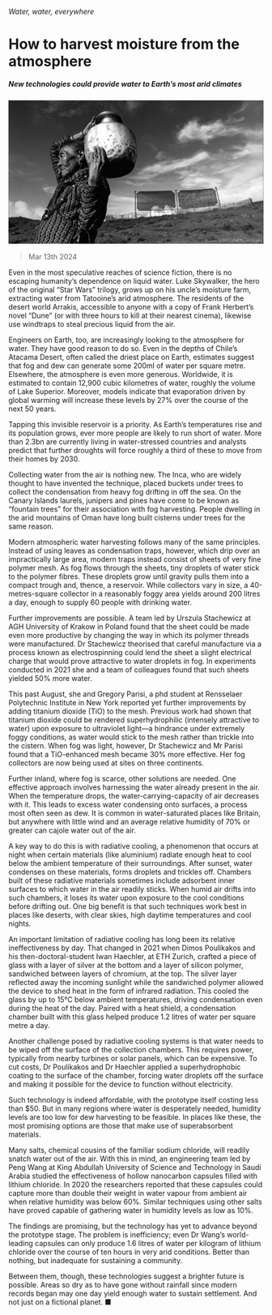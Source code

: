 ###### Water, water, everywhere

# How to harvest moisture from the atmosphere 

##### New technologies could provide water to Earth’s most arid climates 

![image](images/20240316_STP001.jpg) 

> Mar 13th 2024 

Even in the most speculative reaches of science fiction, there is no escaping humanity’s dependence on liquid water. Luke Skywalker, the hero of the original “Star Wars” trilogy, grows up on his uncle’s moisture farm, extracting water from Tatooine’s arid atmosphere. The residents of the desert world Arrakis, accessible to anyone with a copy of Frank Herbert’s novel “Dune” (or with three hours to kill at their nearest cinema), likewise use windtraps to steal precious liquid from the air.

Engineers on Earth, too, are increasingly looking to the atmosphere for water. They have good reason to do so. Even in the depths of Chile’s Atacama Desert, often called the driest place on Earth, estimates suggest that fog and dew can generate some 200ml of water per square metre. Elsewhere, the atmosphere is even more generous. Worldwide, it is estimated to contain 12,900 cubic kilometres of water, roughly the volume of Lake Superior. Moreover, models indicate that evaporation driven by global warming will increase these levels by 27% over the course of the next 50 years. 

Tapping this invisible reservoir is a priority. As Earth’s temperatures rise and its population grows, ever more people are likely to run short of water. More than 2.3bn are currently living in water-stressed countries and analysts predict that further droughts will force roughly a third of these to move from their homes by 2030. 

Collecting water from the air is nothing new. The Inca, who are widely thought to have invented the technique, placed buckets under trees to collect the condensation from heavy fog drifting in off the sea. On the Canary Islands laurels, junipers and pines have come to be known as “fountain trees” for their association with fog harvesting. People dwelling in the arid mountains of Oman have long built cisterns under trees for the same reason. 

Modern atmospheric water harvesting follows many of the same principles. Instead of using leaves as condensation traps, however, which drip over an impractically large area, modern traps instead consist of sheets of very fine polymer mesh. As fog flows through the sheets, tiny droplets of water stick to the polymer fibres. These droplets grow until gravity pulls them into a compact trough and, thence, a reservoir. While collectors vary in size, a 40-metres-square collector in a reasonably foggy area yields around 200 litres a day, enough to supply 60 people with drinking water. 

Further improvements are possible. A team led by Urszula Stachewicz at AGH University of Krakow in Poland found that the sheet could be made even more productive by changing the way in which its polymer threads were manufactured. Dr Stachewicz theorised that careful manufacture via a process known as electrospinning could lend the sheet a slight electrical charge that would prove attractive to water droplets in fog. In experiments conducted in 2021 she and a team of colleagues found that such sheets yielded 50% more water. 

This past August, she and Gregory Parisi, a phd student at Rensselaer Polytechnic Institute in New York reported yet further improvements by adding titanium dioxide (TiO) to the mesh. Previous work had shown that titanium dioxide could be rendered superhydrophilic (intensely attractive to water) upon exposure to ultraviolet light—a hindrance under extremely foggy conditions, as water would stick to the mesh rather than trickle into the cistern. When fog was light, however, Dr Stachewicz and Mr Parisi found that a TiO-enhanced mesh became 30% more effective. Her fog collectors are now being used at sites on three continents.

Further inland, where fog is scarce, other solutions are needed. One effective approach involves harnessing the water already present in the air. When the temperature drops, the water-carrying-capacity of air decreases with it. This leads to excess water condensing onto surfaces, a process most often seen as dew. It is common in water-saturated places like Britain, but anywhere with little wind and an average relative humidity of 70% or greater can cajole water out of the air.

A key way to do this is with radiative cooling, a phenomenon that occurs at night when certain materials (like aluminium) radiate enough heat to cool below the ambient temperature of their surroundings. After sunset, water condenses on these materials, forms droplets and trickles off. Chambers built of these radiative materials sometimes include adsorbent inner surfaces to which water in the air readily sticks. When humid air drifts into such chambers, it loses its water upon exposure to the cool conditions before drifting out. One big benefit is that such techniques work best in places like deserts, with clear skies, high daytime temperatures and cool nights. 

An important limitation of radiative cooling has long been its relative ineffectiveness by day. That changed in 2021 when Dimos Poulikakos and his then-doctoral-student Iwan Haechler, at ETH Zurich, crafted a piece of glass with a layer of silver at the bottom and a layer of silicon polymer, sandwiched between layers of chromium, at the top. The silver layer reflected away the incoming sunlight while the sandwiched polymer allowed the device to shed heat in the form of infrared radiation. This cooled the glass by up to 15°C below ambient temperatures, driving condensation even during the heat of the day. Paired with a heat shield, a condensation chamber built with this glass helped produce 1.2 litres of water per square metre a day.

Another challenge posed by radiative cooling systems is that water needs to be wiped off the surface of the collection chambers. This requires power, typically from nearby turbines or solar panels, which can be expensive. To cut costs, Dr Poulikakos and Dr Haechler applied a superhydrophobic coating to the surface of the chamber, forcing water droplets off the surface and making it possible for the device to function without electricity.

Such technology is indeed affordable, with the prototype itself costing less than $50. But in many regions where water is desperately needed, humidity levels are too low for dew harvesting to be feasible. In places like these, the most promising options are those that make use of superabsorbent materials.

Many salts, chemical cousins of the familiar sodium chloride, will readily snatch water out of the air. With this in mind, an engineering team led by Peng Wang at King Abdullah University of Science and Technology in Saudi Arabia studied the effectiveness of hollow nanocarbon capsules filled with lithium chloride. In 2020 the researchers reported that these capsules could capture more than double their weight in water vapour from ambient air when relative humidity was below 60%. Similar techniques using other salts have proved capable of gathering water in humidity levels as low as 10%. 

The findings are promising, but the technology has yet to advance beyond the prototype stage. The problem is inefficiency; even Dr Wang’s world-leading capsules can only produce 1.6 litres of water per kilogram of lithium chloride over the course of ten hours in very arid conditions. Better than nothing, but inadequate for sustaining a community.

Between them, though, these technologies suggest a brighter future is possible. Areas so dry as to have gone without rainfall since modern records began may one day yield enough water to sustain settlement. And not just on a fictional planet. ■


